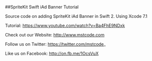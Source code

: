 ##SpriteKit Swift iAd Banner Tutorial

Source code on adding SpriteKit iAd Banner in Swift 2. Using Xcode 7.1

Tutorial: https://www.youtube.com/watch?v=Ba4FhE9NDxk

Check out our Website: http://www.mstcode.com

Follow us on Twitter: https://twitter.com/mstcode_

Like us on Facebook: http://on.fb.me/1OcsVuX
